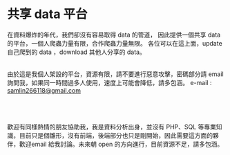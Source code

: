# 共享 data 平台

在資料爆炸的年代，我們卻沒有容易取得 data 的管道，
因此提供一個共享 data 的平台，一個人爬蟲力量有限，合作爬蟲力量無限。
各位可以在這上面，update 自己爬到的 data ，download 其他人分享的 data。
<br><br>
<!--資料科學家是當今最紅的職業，根據 CareerCast.com 網站，2016 best job is data scientist。
問題是，要如何成為資料科學家？資料取得不易，沒資料幾乎不可能成為資料科學家，，，，，，，，， -->

由於這是我個人架設的平台，資源有限，請不要進行惡意攻擊，密碼部分請 email 詢問我，如果同一時間過多人使用，速度上可能會降低，請多包涵。
e-mail : samlin266118@gmail.com 

<br><br><br>
歡迎有同樣熱情的朋友協助我，我是資料分析出身，並沒有 PHP、SQL 等專業知識，目前只是個雛形，沒有前端，後端部分也只是剛開始，因此需要這方面的夥伴，歡迎email 給我討論。未來朝 open 的方向進行，目前資源不足，請多包涵。

